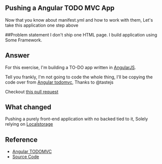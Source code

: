 ## Pushing a Angular TODO MVC App

Now that you know about manifest.yml and how to work with them, Let's take this application one step above

##Problem statement
I don't ship one HTML page. I build application using Some Framework.

## Answer
For this exercise, I'm building a TO-DO app written in [AngularJS](https://angularjs.org/).

Tell you frankly, I'm not going to code the whole thing, I'll be copying the code over from [Angular todomvc](https://github.com/tastejs/todomvc/tree/gh-pages/examples/angularjs), Thanks to @tastejs

Checkout [this pull request](https://github.com/sks/predix-sample/pull/3)

## What changed
Pushing a purely front-end  application with no backed tied to it, Solely  relying on [Localstorage](http://www.w3schools.com/html/html5_webstorage.asp)


## Reference

* [Angular TODOMVC](http://todomvc.com/examples/angularjs/#/)
* [Source Code](https://github.com/tastejs/todomvc/tree/gh-pages/examples/angularjs)